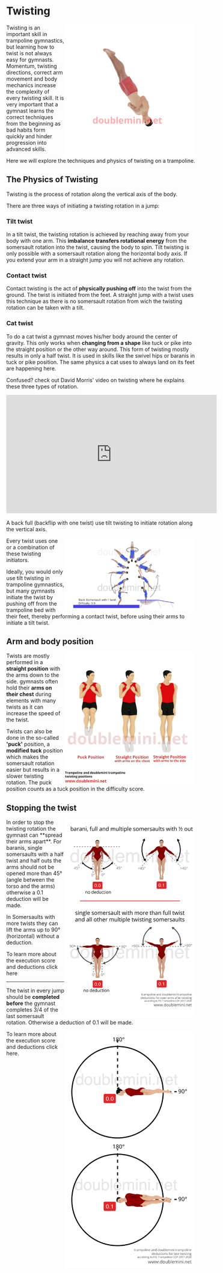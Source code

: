 # Twisting

<img style="float: right;" src="../assets/Images/Twisting-introgif-005.gif" width="350">

Twisting is an important skill in trampoline gymnastics, but learning how to twist is not always easy for gymnasts. Momentum, twisting directions, correct arm movement and body mechanics increase the complexity of every twisting skill. It is very important that a gymnast learns the correct techniques from the beginning as bad habits form quickly and hinder progression into advanced skills.

Here we will explore the techniques and physics of twisting on a trampoline.


## The Physics of Twisting

Twisting is the process of rotation along the vertical axis of the body.

There are three ways of initiating a twisting rotation in a jump:

### Tilt twist

In a tilt twist, the twisting rotation is achieved by reaching away from your body with one arm. This **imbalance transfers rotational energy** from the somersault rotation into the twist, causing the body to spin. Tilt twisting is only possible with a somersault rotation along the horizontal body axis. If you extend your arm in a straight jump you will not achieve any rotation.

### Contact twist

Contact twisting is the act of **physically pushing off** into the twist from the ground. The twist is initiated from the feet. A straight jump with a twist uses this technique as there is no somersault rotation from wich the twisting rotation can be taken with a tilt. 

### Cat twist
To do a cat twist a gymnast moves his/her body around the center of gravity. This only works when **changing from a shape** like tuck or pike into the straight position or the other way around. This form of twisting mostly results in only a half twist. It is used in skills like the swivel hips or baranis in tuck or pike position. The same physics a cat uses to always land on its feet are happening here.

Confused? check out David Morris' video on twisting where he explains these three types of rotation.

<iframe width="560" height="315" src="https://www.youtube-nocookie.com/embed/v4ar1ZmzLps?si=u4hgUZzo_w1cDi_Y" title="YouTube video player" frameborder="0" allow="accelerometer; autoplay; clipboard-write; encrypted-media; gyroscope; picture-in-picture; web-share" allowfullscreen></iframe>

A back full (backflip with one twist) use tilt twisting to initiate rotation along the vertical axis.

<img style="float: right;" src="../assets/Images\Back Full double mini trampoline dismount 01.jpg" width="350">

Every twist uses one or a combination of these twisting initiators.  

Ideally, you would only use tilt twisting in trampoline gymnastics, but many gymnasts initiate the twist by pushing off from the trampoline bed with their feet, thereby performing a contact twist, before using their arms to initiate a tilt twist.  

## Arm and body position

<img style="float: right;" src="../assets/Images/twisting-positions-gif-003.gif" width="350">

Twists are mostly performed in a **straight position** with the arms down to the side. gymnasts often hold their **arms on their chest** during elements with many twists as it can increase the speed of the twist.  

Twists can also be done in the so-called **'puck'** position, a **modified tuck** position which makes the somersault rotation easier but results in a slower twisting rotation. The puck position counts as a tuck position in the difficulty score.

## Stopping the twist
<img style="float: right;" src="../assets/Images/Twisting Arms deductions01-02-02.jpg" width="350">
In order to stop the twisting rotation the gymnast can **spread their arms apart**. For baranis, single somersaults with a half twist and half outs the arms should not be opened more than 45° (angle between the torso and the arms) otherwise a 0.1 deduction will be made.


In Somersaults with more twists they can lift the arms up to 90° (horizontal) without a deduction.

To learn more about the execution score and deductions click here
___
The twist in every jump should be **completed before** the gymnast completes 3/4 of the last somersault rotation. Otherwise a deduction of 0.1 will be made.

<img style="float: right;" src="../assets/Images/Twisting finish deductions02-01.jpg" width="350">


To learn more about the execution score and deductions click here.
